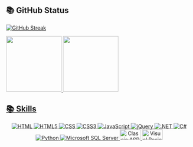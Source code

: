  ## 📚 GitHub Status
[![GitHub Streak](https://streak-stats.demolab.com?user=josimarsdepaula&theme=vision-friendly-dark&date_format=j%20M%5B%20Y%5D&card_width=906)](https://git.io/streak-stats)
<div>
<a href="https://github.com/josimarsdepaula">
<img loading="lazy" height="150em" src="https://github-readme-stats.vercel.app/api/top-langs/?username=josimarsdepaula&layout=compact&langs_count=7&theme=dracula"/>
<img loading="lazy" height="150em" src="https://github-readme-stats.vercel.app/api?username=josimarsdepaula&show_icons=true&theme=dracula&include_all_commits=true&count_private=true"/>
</div>

 ## 📚 Skills
<p align="center">
  <img alt="HTML"  src="https://img.shields.io/badge/HTML-239120?style=for-the-badge&logo=html5&logoColor=white">
  <img alt="HTML5" src="https://img.shields.io/badge/HTML5-E34F26?style=for-the-badge&logo=html5&logoColor=white">
  <img alt="CSS"  src="https://img.shields.io/badge/CSS-239120?&style=for-the-badge&logo=css3&logoColor=white">
  <img alt="CSS3" src="https://img.shields.io/badge/CSS3-1572B6?style=for-the-badge&logo=css3&logoColor=white">
  <img alt="JavaScript" src="https://img.shields.io/badge/JavaScript-F7DF1E?style=for-the-badge&logo=javascript&logoColor=black">
  <img alt="jQuery" src="https://img.shields.io/badge/jQuery-0769AD?style=for-the-badge&logo=jquery&logoColor=white">
  <img alt=".NET" src="https://img.shields.io/badge/.NET-5C2D91?style=for-the-badge&logo=.net&logoColor=white">
  <img alt="C#" src="https://img.shields.io/badge/C%23-239120?style=for-the-badge&logo=c-sharp&logoColor=white">
  <img alt="Python" src="https://img.shields.io/badge/Python-14354C?style=for-the-badge&logo=python&logoColor=white">
  <img alt="Microsoft SQL Server" src="https://img.shields.io/badge/Microsoft_SQL_Server-CC2927?style=for-the-badge&logo=microsoft-sql-server&logoColor=white">
  <img alt="Classic ASP" height="28" width="56" src="https://user-images.githubusercontent.com/88748637/150883584-f1a99b8d-bd54-49de-b7ad-6b06c77f03d3.png">
  <img alt="Visual Basic 6" height="28" width="56" src="https://user-images.githubusercontent.com/88748637/150884149-e5d5cfce-f07c-4504-97fa-a00fd5741ad4.png">
</p>
